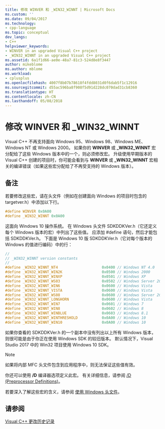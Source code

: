 ```yaml
---
title: 修改 WINVER 和 _WIN32_WINNT | Microsoft Docs
ms.custom: ''
ms.date: 09/04/2017
ms.technology:
- cpp-language
ms.topic: conceptual
dev_langs:
- C++
helpviewer_keywords:
- WINVER in an upgraded Visual C++ project
- _WIN32_WINNT in an upgraded Visual C++ project
ms.assetid: 6a1f1d66-ae0e-48a7-81c3-524d8e8f3447
author: mikeblome
ms.author: mblome
ms.workload:
- cplusplus
ms.openlocfilehash: 4007f8b07b78618f4fdd8031d0f6dab5f1c12916
ms.sourcegitcommit: d55ac596ba8f908f5d91d228dc070dad31cb8360
ms.translationtype: HT
ms.contentlocale: zh-CN
ms.lasthandoff: 05/08/2018
---
```

# <a name="modifying-winver-and-win32winnt"></a>修改 WINVER 和 _WIN32_WINNT

Visual C++ 不再支持面向 Windows 95、Windows 98、Windows ME、Windows NT 或 Windows 2000。 如果你的 **WINVER** 或 **_WIN32_WINNT** 宏分配给了这些 Windows 版本中的一个，则必须修改宏。 升级使用早期版本的 Visual C++ 创建的项目时，你可能会看到与 **WINVER** 或 **_WIN32_WINNT** 宏相关的编译错误（如果这些宏分配给了不再受支持的 Windows 版本）。  
  
## <a name="remarks"></a>备注  

若要修改这些宏，请在头文件（例如在创建面向 Windows 的项目时包含的 targetver.h）中添加以下行。  
  
```C  
#define WINVER 0x0A00  
#define _WIN32_WINNT 0x0A00  
```  
  
这面向 Windows 10 操作系统。 在 Windows 头文件 SDKDDKVer.h（它还定义每个 Windows 版本的宏）中列出了这些值。 应添加 #define 语句，然后才能包括 SDKDDKVer.h。 下面是 Windows 10 版 SDKDDKVer.h（它对每个版本的 Windows 的值进行编码）中的行：  
  
```C  
//  
// _WIN32_WINNT version constants  
//  
#define _WIN32_WINNT_NT4                    0x0400 // Windows NT 4.0  
#define _WIN32_WINNT_WIN2K                  0x0500 // Windows 2000  
#define _WIN32_WINNT_WINXP                  0x0501 // Windows XP  
#define _WIN32_WINNT_WS03                   0x0502 // Windows Server 2003  
#define _WIN32_WINNT_WIN6                   0x0600 // Windows Vista  
#define _WIN32_WINNT_VISTA                  0x0600 // Windows Vista  
#define _WIN32_WINNT_WS08                   0x0600 // Windows Server 2008  
#define _WIN32_WINNT_LONGHORN               0x0600 // Windows Vista  
#define _WIN32_WINNT_WIN7                   0x0601 // Windows 7  
#define _WIN32_WINNT_WIN8                   0x0602 // Windows 8  
#define _WIN32_WINNT_WINBLUE                0x0603 // Windows 8.1  
#define _WIN32_WINNT_WINTHRESHOLD           0x0A00 // Windows 10  
#define _WIN32_WINNT_WIN10                  0x0A00 // Windows 10  
```  
  
如果你查看的 SDKDDKVer.h 的一个副本中没有列出以上所有 Windows 版本，则很可能是由于你正在使用 Windows SDK 的较旧版本。 默认情况下，Visual Studio 2017 中的 Win32 项目使用 Windows 10 SDK。   
  
> [!NOTE]
>  如果将内部 MFC 头文件包含到应用程序中，则无法保证这些值有效。  
  
你还可以使用 **/D** 编译器选项定义此宏。 有关详细信息，请参阅 [/D (Preprocessor Definitions)](../build/reference/d-preprocessor-definitions.md)。  
  
若要深入了解这些宏的含义，请参阅 [使用 Windows 头文件](https://msdn.microsoft.com/library/windows/desktop/aa383745)。  
  
## <a name="see-also"></a>请参阅  

[Visual C++ 更改历史记录](..\porting\visual-cpp-change-history-2003-2015.md)
